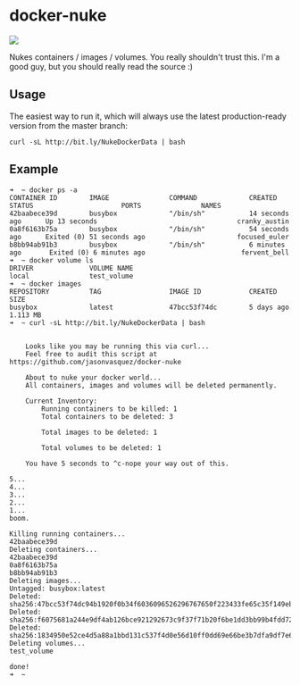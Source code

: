 # docker-nuke

![](http://i.giphy.com/3PXARhAjAdeV2.gif)

Nukes containers / images / volumes.   You really shouldn't trust this.
I'm a good guy, but you should really read the source :)


## Usage

The easiest way to run it, which will always use the latest production-ready version from the master branch:

```
curl -sL http://bit.ly/NukeDockerData | bash
```

## Example

```
➜  ~ docker ps -a
CONTAINER ID        IMAGE               COMMAND             CREATED             STATUS                      PORTS               NAMES
42baabece39d        busybox             "/bin/sh"           14 seconds ago      Up 13 seconds                                   cranky_austin
0a8f6163b75a        busybox             "/bin/sh"           54 seconds ago      Exited (0) 51 seconds ago                       focused_euler
b8bb94ab91b3        busybox             "/bin/sh"           6 minutes ago       Exited (0) 6 minutes ago                        fervent_bell
➜  ~ docker volume ls
DRIVER              VOLUME NAME
local               test_volume
➜  ~ docker images
REPOSITORY          TAG                 IMAGE ID            CREATED             SIZE
busybox             latest              47bcc53f74dc        5 days ago          1.113 MB
➜  ~ curl -sL http://bit.ly/NukeDockerData | bash


    Looks like you may be running this via curl...
    Feel free to audit this script at https://github.com/jasonvasquez/docker-nuke

    About to nuke your docker world...
    All containers, images and volumes will be deleted permanently.

    Current Inventory:
        Running containers to be killed: 1
        Total containers to be deleted: 3

        Total images to be deleted: 1

        Total volumes to be deleted: 1

    You have 5 seconds to ^c-nope your way out of this.

5...
4...
3...
2...
1...
boom.

Killing running containers...
42baabece39d
Deleting containers...
42baabece39d
0a8f6163b75a
b8bb94ab91b3
Deleting images...
Untagged: busybox:latest
Deleted: sha256:47bcc53f74dc94b1920f0b34f6036096526296767650f223433fe65c35f149eb
Deleted: sha256:f6075681a244e9df4ab126bce921292673c9f37f71b20f6be1dd3bb99b4fdd72
Deleted: sha256:1834950e52ce4d5a88a1bbd131c537f4d0e56d10ff0dd69e66be3b7dfa9df7e6
Deleting volumes...
test_volume

done!
➜  ~
```
